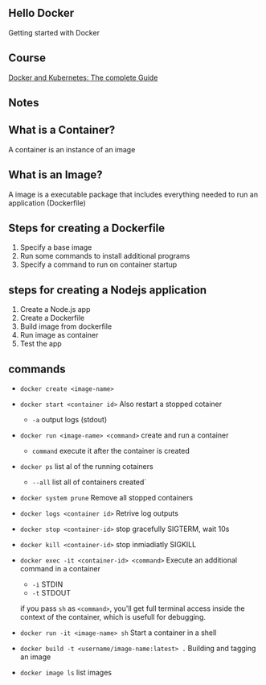 ## Hello Docker

Getting started with Docker

## Course

[Docker and Kubernetes: The complete Guide](https://www.udemy.com/course/docker-and-kubernetes-the-complete-guide)

## Notes

## What is a Container?

A container is an instance of an image

## What is an Image?

A image is a executable package that includes everything needed to run an application (Dockerfile)

## Steps for creating a Dockerfile

1. Specify a base image
2. Run some commands to install additional programs
3. Specify a command to run on container startup

## steps for creating a Nodejs application

1. Create a Node.js app
2. Create a Dockerfile
3. Build image from dockerfile
4. Run image as container
5. Test the app

## commands

- `docker create <image-name>`
- `docker start <container id>` Also restart a stopped cotainer

  - `-a` output logs (stdout)

- `docker run <image-name> <command>` create and run a container

  - `command` execute it after the container is created

- `docker ps` list al of the running cotainers

  - `--all` list all of containers created`

- `docker system prune` Remove all stopped containers

- `docker logs <container id>` Retrive log outputs

- `docker stop <container-id>` stop gracefully SIGTERM, wait 10s

- `docker kill <container-id>` stop inmiadiatly SIGKILL

- `docker exec -it <container-id> <command>` Execute an additional command in a container

  - `-i` STDIN
  - `-t` STDOUT

  if you pass `sh` as `<command>`, you'll get full terminal access inside the context of the container, which is usefull for debugging.

- `docker run -it <image-name> sh` Start a container in a shell

- `docker build -t <username/image-name:latest> .` Building and tagging an image

- `docker image ls` list images
